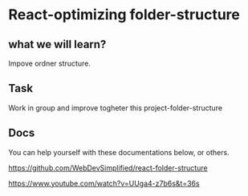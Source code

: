 # React-optimizing folder-structure

## what we will learn?

Impove ordner structure.

## Task

Work in group and improve togheter this project-folder-structure


## Docs

You can help yourself with these documentations below, or others.

https://github.com/WebDevSimplified/react-folder-structure

https://www.youtube.com/watch?v=UUga4-z7b6s&t=36s
